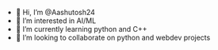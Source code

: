 - 👋 Hi, I’m @Aashutosh24
- 👀 I’m interested in AI/ML
- 🌱 I’m currently learning python and C++
- 💞️ I’m looking to collaborate on python and webdev projects

<!---
Aashutosh24/Aashutosh24 is a ✨ special ✨ repository because its `README.md` (this file) appears on your GitHub profile.
You can click the Preview link to take a look at your changes.
--->

